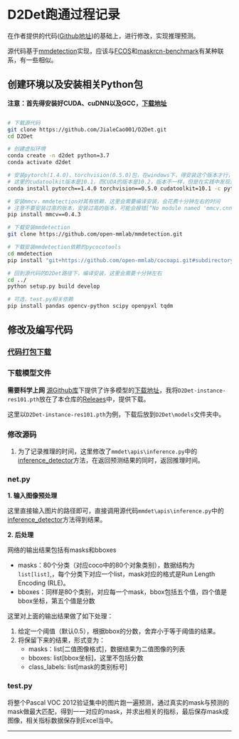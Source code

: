 # D2Det跑通过程记录

在作者提供的代码([Github地址](https://github.com/JialeCao001/D2Det))的基础上，进行修改，实现推理预测。

源代码基于[mmdetection](https://github.com/open-mmlab/mmdetection)实现，应该与[FCOS](https://github.com/tianzhi0549/FCOS)和[maskrcn-benchmark](https://github.com/facebookresearch/maskrcnn-benchmark)有某种联系，有一些相似。

## 创建环境以及安装相关Python包

**注意：首先得安装好CUDA、cuDNN以及GCC，[下载地址](../../README.md#实验环境)**

````bash

# 下载源代码
git clone https://github.com/JialeCao001/D2Det.git
cd D2Det

# 创建虚拟环境
conda create -n d2det python=3.7
conda activate d2det

# 安装pytorch(1.4.0)、torchvision(0.5.0)包，在windows下，得安装这个版本才行，其他版本会报错，见连接[RuntimeError: Error compiling objects for extension](https://github.com/facebookresearch/maskrcnn-benchmark/issues/1236#issuecomment-645739809)
# 这里的cudatoolkit版本是10.1，而CUDA的版本是10.2，版本不一样，但是在实践中发现没有太大问题，并且如果直接修改cudatoolkit=10.2，会找不到包
conda install pytorch==1.4.0 torchvision==0.5.0 cudatoolkit=10.1 -c pytorch

# 安装mmcv，mmdetection对其有依赖，这里会需要编译安装，会花费十分钟左右的时间
# 注意不要安装过高的版本，安装过高的版本，可能会报错[“No module named 'mmcv.cnn.weight_init’”](https://github.com/open-mmlab/mmdetection/issues/3402#issuecomment-680420003)
pip install mmcv==0.4.3

# 下载安装mmdetection
git clone https://github.com/open-mmlab/mmdetection.git

# 下载安装mmdetection依赖的pycocotools
cd mmdetection
pip install "git+https://github.com/open-mmlab/cocoapi.git#subdirectory=pycocotools"

# 回到源代码的D2Det路径下，编译安装，这里会需要十分钟左右
cd ../
python setup.py build develop

# 可选，test.py相关依赖
pip install pandas opencv-python scipy openpyxl tqdm

````

## 修改及编写代码
### [代码打包下载](https://github.com/BingqiangZhou/IntSeg_InsSeg_CodeCollection/releases/tag/d2det)

### 下载模型文件

**需要科学上网** [源Github库](https://github.com/JialeCao001/D2Det)下提供了许多模型的[下载地址](https://github.com/JialeCao001/D2Det#results)，我将`D2Det-instance-res101.pth`放在了本仓库的[Releaes](https://github.com/BingqiangZhou/IntSeg_InsSeg_CodeCollection/releases/tag/d2det)中，提供下载。

这里以`D2Det-instance-res101.pth`为例，下载后放到`D2Det\models`文件夹中。

### 修改源码

1. 为了记录推理的时间，这里修改了`mmdet\apis\inference.py`中的[inference_detector](https://github.com/BingqiangZhou/IntSeg_InsSeg_CodeCollection/blob/8049d66e67a24f7dbd0d0b0fb23ae8416886dc88/ImageInstanceSegmentation/D2Det/mmdet/apis/inference.py#L63)方法，在返回预测结果的同时，返回推理时间。

### net.py

**1. 输入图像预处理**

这里直接输入图片的路径即可，直接调用源代码`mmdet\apis\inference.py`中的[inference_detector](https://github.com/BingqiangZhou/IntSeg_InsSeg_CodeCollection/blob/8049d66e67a24f7dbd0d0b0fb23ae8416886dc88/ImageInstanceSegmentation/D2Det/mmdet/apis/inference.py#L63)方法得到结果。

**2. 后处理**

网络的输出结果包括有masks和bboxes
- masks：80个分类（对应coco中的80个对象类别），数据结构为`list[list]`,，每个分类下对应一个list，mask对应的格式是Run Length Encoding (RLE)。
- bboxes：同样是80个类别，对应每一个mask，bbox包括五个值，四个值是bbox坐标，第五个值是分数

这里对上面的输出结果做了如下处理：
1. 给定一个阈值（默认0.5），根据bbox的分数，舍弃小于等于阈值的结果。
2. 将保留下来的结果，形式变为：
    - masks：list[二值图像格式]，数据结果为二值图像的列表
    - bboxes: list[bbox坐标]，这里不包括分数
    - class_labels: list[mask的类别标号]

### test.py

将整个Pascal VOC 2012验证集中的图片跑一遍预测，通过真实的mask与预测的mask做最大匹配，得到一一对应的mask，并求出相关的指标，最后保存mask成图像，相关指标数据保存到Excel当中。

---

